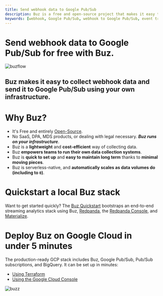 ```yaml
---
title: Send webhook data to Google Pub/Sub
description: Buz is a free and open-source project that makes it easy to collect, validate, and load webhook data to Google Pub/Sub.
keywords: [webhook, Google Pub/Sub, webhook to Google Pub/Sub, event tracking, free, open-source, Buz]
---
```


# Send webhook data to Google Pub/Sub for free with Buz.

![buzflow](../../../../../static/img/buzflow.png)


## Buz makes it easy to collect webhook data and send it to Google Pub/Sub using your **own infrastructure**.


# Why Buz?

- It's Free and entirely [Open-Source](https://github.com/silverton-io/buz).
- No SaaS, DPA, MDS products, or dealing with legal necessary. ***Buz runs on your infrastructure***.
- Buz is a **lightweight** and **cost-efficient** way of collecting data.
- Buz **empowers teams to run their own data collection systems**.
- Buz is **quick to set up** and **easy to maintain long term** thanks to **minimal moving pieces**.
- Buz is serverless-native, and **automatically scales as data volumes do (including to `0`)**.


# Quickstart a local Buz stack

Want to get started quickly? The [Buz Quickstart](/examples/quickstart) bootstraps an end-to-end streaming analytics stack using Buz, [Redpanda](https://redpanda.com/?utm_medium=hipanda&utm_source=buz), the [Redpanda Console](https://docs.redpanda.com/docs/console/?utm_medium=hipanda&utm_source=buz), and [Materialize](https://materialize.com/?utm_medium=himaterialize&utm_source=buz).


# Deploy Buz on Google Cloud in under 5 minutes

The production-ready GCP stack includes Buz, Google Pub/Sub, Pub/Sub subscriptions, and BigQuery. It can be set up in minutes:

- [Using Terraform](/deploying/gcp/cloud_run)
- [Using the Google Cloud Console](/deploying/gcp/console)


![buzz](../../../../../static/img/buzz.png)
